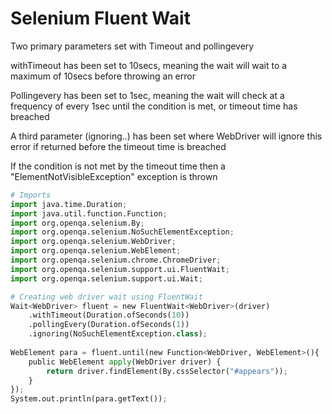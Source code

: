 # Selenium Fluent Wait
Two primary parameters set with Timeout and pollingevery

withTimeout has been set to 10secs, meaning the wait will wait to a maximum of 10secs before throwing an error

Pollingevery has been set to 1sec, meaning the wait will check at a frequency of every 1sec until the condition is met, or timeout time has breached

A third parameter (ignoring..) has been set where WebDriver will ignore this error if returned before the timeout time is breached

If the condition is not met by the timeout time then a "ElementNotVisibleException" exception is thrown

```python
# Imports
import java.time.Duration;
import java.util.function.Function;
import org.openqa.selenium.By;
import org.openqa.selenium.NoSuchElementException;
import org.openqa.selenium.WebDriver;
import org.openqa.selenium.WebElement;
import org.openqa.selenium.chrome.ChromeDriver;
import org.openqa.selenium.support.ui.FluentWait;
import org.openqa.selenium.support.ui.Wait;

# Creating web driver wait using FluentWait
Wait<WebDriver> fluent = new FluentWait<WebDriver>(driver)
	.withTimeout(Duration.ofSeconds(10))
	.pollingEvery(Duration.ofSeconds(1))
	.ignoring(NoSuchElementException.class);
		
WebElement para = fluent.until(new Function<WebDriver, WebElement>(){
	public WebElement apply(WebDriver driver) {
		return driver.findElement(By.cssSelector("#appears"));
	}
});
System.out.println(para.getText());
